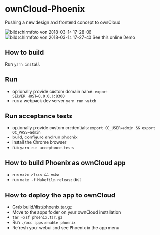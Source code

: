 # ownCloud-Phoenix

Pushing a new design and frontend concept to ownCloud

![bildschirmfoto von 2018-03-14 17-28-06](https://user-images.githubusercontent.com/1005065/37416039-20817b4c-27ad-11e8-9f14-cbe12936fd64.png)
![bildschirmfoto von 2018-03-14 17-27-40](https://user-images.githubusercontent.com/1005065/37416040-20ad906a-27ad-11e8-8a56-ad5f824743a0.png)
[See this online Demo](https://phoenix.owncloud.com/custom/phoenix/index.html#/login)

## How to build

Run `yarn install`

## Run

- optionally provide custom domain name: `export SERVER_HOST=0.0.0.0:8300`
- run a webpack dev server `yarn run watch`

## Run acceptance tests
- optionally provide custom credentials: `export OC_USER=admin && export OC_PASS=admin`
- build, configure and run phoenix
- install the Chrome browser
- run `yarn run acceptance-tests`

## How to build Phoenix as ownCloud app

- run `make clean && make`
- run `make -f Makefile.release` dist

## How to deploy the app to ownCloud

- Grab build/dist/phoenix.tar.gz
- Move to the apps folder on your ownCloud installation
- `tar -xzf phoenix.tar.gz`
- Run `./occ apps:enable phoenix`
- Refresh your webui and see Phoenix in the app menu
